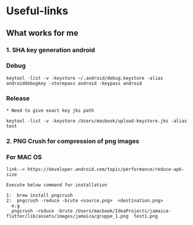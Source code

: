 # Useful-links

## What works for me

### 1. SHA key generation android
### Debug

```
keytool -list -v -keystore ~/.android/debug.keystore -alias androiddebugkey -storepass android -keypass android
```
### Release

```
* Need to give exact key jks path

keytool -list -v -keystore /Users/macbook/upload-keystore.jks -alias test
```

### 2. PNG Crush for compression of png images
### For MAC OS

```
link--> https://developer.android.com/topic/performance/reduce-apk-size

Execute below command for installation

1:  brew install pngcrush
2:  pngcrush -reduce -brute <source.png>  <destination.png>
  e.g
  pngcrush -reduce -brute /Users/macbook/IdeaProjects/jamaica-flutter/lib/assets/images/jamaica/gruppe_1.png  test1.png

```













